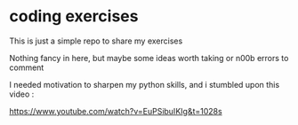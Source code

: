 # coding exercises
 
This is just a simple repo to share my exercises

Nothing fancy in here, but maybe some ideas worth taking or n00b errors to comment

I needed motivation to sharpen my python skills, and i stumbled upon this video :

https://www.youtube.com/watch?v=EuPSibuIKIg&t=1028s